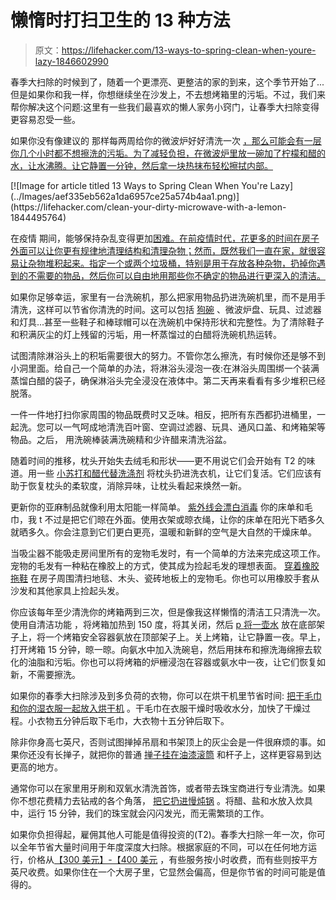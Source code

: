 # 懒惰时打扫卫生的 13 种方法

> 原文：<https://lifehacker.com/13-ways-to-spring-clean-when-youre-lazy-1846602990>

春季大扫除的时候到了，随着一个更漂亮、更整洁的家的到来，这个季节开始了...但是如果你和我一样，你想继续坐在沙发上，不去想烤箱里的污垢。不过，我们来帮你解决这个问题:这里有一些我们最喜欢的懒人家务小窍门，让春季大扫除变得更容易忍受一些。

如果你没有像建议的 那样每两周给你的微波炉好好清洗一次 [，那么可能会有一层你几个小时都不想擦洗的污垢。为了减轻负担，在微波炉里放一碗加了柠檬和醋的水，让水沸腾。让它静置一分钟，然后拿一块热抹布轻松擦拭内部。](https://lifehacker.com/12-neglected-household-items-you-should-clean-more-ofte-1846588570/slides/2)

<aside data-commerce-source="inset" class="sc-16a0mhj-2 gAjHzr">[![Image for article titled 13 Ways to Spring Clean When You&#39;re Lazy](../Images/aef335eb562a1da6957ce25a574b4aa1.png)](https://lifehacker.com/clean-your-dirty-microwave-with-a-lemon-1844495764)</aside>

在疫情 期间，能够保持杂乱变得更加[困难。在前疫情时代，花更多的时间在房子外面可以让你更有规律地清理结构和清理杂物；然而，既然我们一直在家，就很容易让杂物堆积起来。指定一个或两个垃圾桶，特别是用于存放各种杂物，扔掉你遇到的不需要的物品，然后你可以自由地用那些你不确定的物品进行更深入的清洁。](https://www.curbed.com/2020/10/clutter-untidy-history-quarantine-jen-howard-book.html)

如果你足够幸运，家里有一台洗碗机，那么把家用物品扔进洗碗机里，而不是用手清洗，这样可以节省你清洗的时间。这可以包括 [狗碗](https://lifehacker.com/12-neglected-household-items-you-should-clean-more-ofte-1846588570) 、微波炉盘、玩具、过滤器和灯具...甚至一些鞋子和棒球帽可以在洗碗机中保持形状和完整性。为了清除鞋子和积满灰尘的灯上残留的污垢，用一杯蒸馏过的白醋将洗碗机热运转。

试图清除淋浴头上的积垢需要很大的努力。不管你怎么擦洗，有时候你还是够不到小洞里面。给自己一个简单的办法，将淋浴头浸泡一夜:在淋浴头周围绑一个装满蒸馏白醋的袋子，确保淋浴头完全浸没在液体中。第二天再来看看有多少堆积已经脱落。

一件一件地打扫你家周围的物品既费时又乏味。相反，把所有东西都扔进桶里，一起洗。您可以一气呵成地清洗百叶窗、空调过滤器、玩具、通风口盖、和烤箱架等物品。之后， 用洗碗棒装满洗碗精和少许醋来清洗浴盆。

随着时间的推移，枕头开始失去绒毛和形状——更不用说它们会开始有 T2 的味道。用一些 [小苏打和醋代替洗涤剂](https://www.wikihow.com/Whiten-Yellowed-Pillows) 将枕头扔进洗衣机，让它们复活。它们应该有助于恢复枕头的柔软度，消除异味，让枕头看起来焕然一新。

更新你的亚麻制品就像利用太阳能一样简单。 [紫外线会漂白消毒](https://internationaljournalofresearch.com/2020/06/23/benefits-of-sun-drying-your-clothes/) 你的床单和毛巾，我 t 不过是把它们晾在外面。使用衣架或晾衣绳，让你的床单在阳光下晒多久就晒多久。你会注意到它们更白更亮，温暖和新鲜的空气是大自然的干燥床单。

当吸尘器不能吸走房间里所有的宠物毛发时，有一个简单的方法来完成这项工作。宠物的毛发有一种粘在橡胶上的方式，使其成为捡起毛发的理想表面。 [穿着橡胶拖鞋](https://lifehacker.com/top-10-lazy-yet-smart-ways-to-spring-clean-your-home-1698662777) 在房子周围清扫地毯、木头、瓷砖地板上的宠物毛。你也可以用橡胶手套从沙发和其他家具上捡起头发。

你应该每年至少清洗你的烤箱两到三次，但是像我这样懒惰的清洁工只清洗一次。使用自清洁功能 ，将烤箱加热到 150 度，将其关闭，然后 [p 将一壶水](https://lifehacker.com/clean-your-oven-with-an-overnight-pot-of-water-and-ammo-1493972869) 放在底部架子上，将一个烤箱安全容器氨放在顶部架子上。关上烤箱，让它静置一夜。早上，打开烤箱 15 分钟，晾一晾。向氨水中加入洗碗皂，然后用抹布和擦洗海绵擦去软化的油脂和污垢。你也可以将烤箱的炉栅浸泡在容器或氨水中一夜，让它们恢复如新，不需要擦洗。

如果你的春季大扫除涉及到多负荷的衣物，你可以在烘干机里节省时间: [把干毛巾和你的湿衣服一起放入烘干机](https://www.cnet.com/home/kitchen-and-household/tips-to-quickly-dry-your-clothes/#:~:text=Throw%20in%20the%20towel,minutes%20for%20a%20full%20load.) 。干毛巾在衣服干燥时吸收水分，加快了干燥过程。小衣物五分钟后取下毛巾，大衣物十五分钟后取下。

除非你身高七英尺，否则试图掸掉吊扇和书架顶上的灰尘会是一件很麻烦的事。如果你还没有长掸子，就把你的普通 [掸子挂在油漆滚筒](https://www.cnet.com/pictures/spring-cleaning-tips-for-lazy-people/12/) 和杆子上，这样更容易到达更高的地方。

通常你可以在家里用牙刷和双氧水清洗首饰，或者带去珠宝商进行专业清洗。如果你不想花费精力去钻戒的各个角落， [把它扔进慢炖锅](https://www.cnet.com/pictures/spring-cleaning-tips-for-lazy-people/24/) 。将醋、盐和水放入炊具中，运行 15 分钟，我们的珠宝就会闪闪发光，而无需繁琐的工作。

如果你负担得起，雇佣其他人可能是值得投资的(T2)。春季大扫除一年一次，你可以全年节省大量时间用于年度深度大扫除。根据家庭的不同，可以在任何地方运行，价格从[【300 美元】-【400 美元](https://www.homeadvisor.com/cost/cleaning-services/deep-cleaning-a-house/) ，有些服务按小时收费，而有些则按平方英尺收费。如果你住在一个大房子里，它显然会偏高，但是你节省的时间可能是值得的。